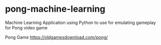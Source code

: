 # pong-machine-learning
Machine Learning Application using Python to use for emulating gameplay for Pong video game

Pong Game https://oldgamesdownload.com/pong/
